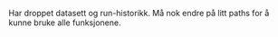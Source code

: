 Har droppet datasett og run-historikk. Må nok endre på litt paths for å kunne bruke alle funksjonene.
